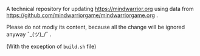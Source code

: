 A technical repository for updating https://mindwarrior.org using data from https://github.com/mindwarriorgame/mindwarriorgame.org . 

Please do not modiy its content, because all the change will be ignored anyway ¯\_(ツ)_/¯ .

(With the exception of `build.sh` file)
